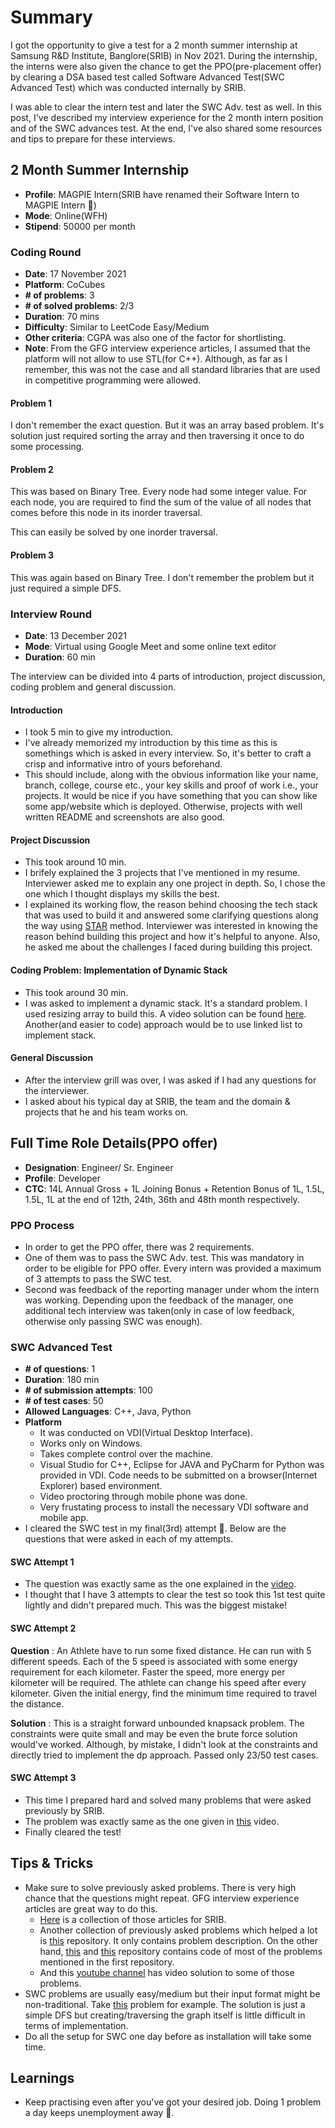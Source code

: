 # Summary

I got the opportunity to give a test for a 2 month summer internship at Samsung R&D Institute, Banglore(SRIB) in Nov 2021. During the internship, the interns were also given the chance to get the PPO(pre-placement offer) by clearing a DSA based test called Software Advanced Test(SWC Advanced Test) which was conducted internally by SRIB.

I was able to clear the intern test and later the SWC Adv. test as well. In this post, I've described my interview experience for the 2 month intern position and of the SWC advances test. At the end, I've also shared some resources and tips to prepare for these interviews.

## 2 Month Summer Internship

- **Profile**: MAGPIE Intern(SRIB have renamed their Software Intern to MAGPIE Intern 🙂)
- **Mode**: Online(WFH)
- **Stipend**: 50000 per month

### Coding Round

- **Date**: 17 November 2021
- **Platform**: CoCubes
- **# of problems**: 3
- **# of solved problems**: 2/3
- **Duration**: 70 mins
- **Difficulty**: Similar to LeetCode Easy/Medium
- **Other criteria**: CGPA was also one of the factor for shortlisting.
- **Note**: From the GFG interview experience articles, I assumed that the platform will not allow to use STL(for C++). Although, as far as I remember, this was not the case and all standard libraries that are used in competitive programming were allowed.

#### Problem 1

I don't remember the exact question. But it was an array based problem. It's solution just required sorting the array and then traversing it once to do some processing.

#### Problem 2

This was based on Binary Tree. Every node had some integer value. For each node, you are required to find the sum of the value of all nodes that comes before this node in its inorder traversal.

This can easily be solved by one inorder traversal.

#### Problem 3

This was again based on Binary Tree. I don't remember the problem but it just required a simple DFS.

### Interview Round

- **Date**: 13 December 2021
- **Mode**: Virtual using Google Meet and some online text editor
- **Duration**: 60 min

The interview can be divided into 4 parts of introduction, project discussion, coding problem and general discussion.

#### Introduction

- I took 5 min to give my introduction.
- I've already memorized my introduction by this time as this is somethings which is asked in every interview. So, it's better to craft a crisp and informative intro of yours beforehand.
- This should include, along with the obvious information like your name, branch, college, course etc., your key skills and proof of work i.e., your projects. It would be nice if you have something that you can show like some app/website which is deployed. Otherwise, projects with well written README and screenshots are also good.

#### Project Discussion

- This took around 10 min.
- I brifely explained the 3 projects that I've mentioned in my resume. Interviewer asked me to explain any one project in depth. So, I chose the one which I thought displays my skills the best.
- I explained its working flow, the reason behind choosing the tech stack that was used to build it and answered some clarifying questions along the way using [STAR](https://en.wikipedia.org/wiki/Situation,_task,_action,_result) method. Interviewer was interested in knowing the reason behind building this project and how it's helpful to anyone. Also, he asked me about the challenges I faced during building this project.  

#### Coding Problem: Implementation of Dynamic Stack

- This took around 30 min.
- I was asked to implement a dynamic stack. It's a standard problem. I used resizing array to build this. A video solution can be found [here](https://www.youtube.com/watch?v=70wePMJiH2c). Another(and easier to code) approach would be to use linked list to implement stack.

#### General Discussion

- After the interview grill was over, I was asked if I had any questions for the interviewer.
- I asked about his typical day at SRIB, the team and the domain & projects that he and his team works on.

## Full Time Role Details(PPO offer)

- **Designation**: Engineer/ Sr. Engineer
- **Profile**: Developer
- **CTC**: 14L Annual Gross + 1L Joining Bonus + Retention Bonus of 1L, 1.5L, 1.5L, 1L at the end of 12th, 24th, 36th and 48th month respectively.

### PPO Process

- In order to get the PPO offer, there was 2 requirements.
- One of them was to pass the SWC Adv. test. This was mandatory in order to be eligible for PPO offer. Every intern was provided a maximum of 3 attempts to pass the SWC test.
- Second was feedback of the reporting manager under whom the intern was working. Depending upon the feedback of the manager, one additional tech interview was taken(only in case of low feedback, otherwise only passing SWC was enough).

### SWC Advanced Test

- **# of questions**: 1
- **Duration**: 180 min
- **# of submission attempts**: 100
- **# of test cases**: 50
- **Allowed Languages**: C++, Java, Python
- **Platform**
  - It was conducted on VDI(Virtual Desktop Interface).
  - Works only on Windows.
  - Takes complete control over the machine.
  - Visual Studio for C++, Eclipse for JAVA and PyCharm for Python was provided in VDI. Code needs to be submitted on a browser(Internet Explorer) based environment.
  - Video proctoring through mobile phone was done.
  - Very frustating process to install the necessary VDI software and mobile app.
- I cleared the SWC test in my final(3rd) attempt 🥲. Below are the questions that were asked in each of my attempts.

#### SWC Attempt 1

- The question was exactly same as the one explained in the [video](https://www.youtube.com/watch?v=Kc43BLd3JJM).
- I thought that I have 3 attempts to clear the test so took this 1st test quite lightly and didn't prepared much. This was the biggest mistake!

#### SWC Attempt 2

**Question** : An Athlete have to run some fixed distance. He can run with 5 different speeds. Each of the 5 speed is associated with some energy requirement for each kilometer. Faster the speed, more energy per kilometer will be required. The athlete can change his speed after every kilometer. Given the initial energy, find the minimum time required to travel the distance.

**Solution** : This is a straight forward unbounded knapsack problem. The constraints were quite small and may be even the brute force solution would've worked. Although, by mistake, I didn't look at the constraints and directly tried to implement the dp approach. Passed only 23/50 test cases.

#### SWC Attempt 3

- This time I prepared hard and solved many problems that were asked previously by SRIB.
- The problem was exactly same as the one given in [this](https://www.youtube.com/watch?v=OJX1umVCsJc) video.
- Finally cleared the test!

## Tips & Tricks

- Make sure to solve previously asked problems. There is very high chance that the questions might repeat. GFG interview experience articles are great way to do this. 
  - [Here](https://www.geeksforgeeks.org/internship-interview-experiences-company-wise/?ref=ghm#Samsung) is a collection of those articles for SRIB.
  - Another collection of previously asked problems which helped a lot is [this](https://github.com/MohMaya/TargetSMSNG) repository. It only contains problem description. On the other hand, [this](https://github.com/s-kachroo/SamsungPractice) and [this](https://github.com/chaharnishant11/SamsungSolutions) repository contains code of most of the problems mentioned in the first repository.
  - And this [youtube channel](https://www.youtube.com/c/AnuragCodes) has video solution to some of those problems.
- SWC problems are usually easy/medium but their input format might be non-traditional. Take [this](https://www.youtube.com/watch?v=OJX1umVCsJc) problem for example. The solution is just a simple DFS but creating/traversing the graph itself is little difficult in terms of implementation.
- Do all the setup for SWC one day before as installation will take some time.

## Learnings

- Keep practising even after you've got your desired job. Doing 1 problem a day keeps unemployment away 💯.





